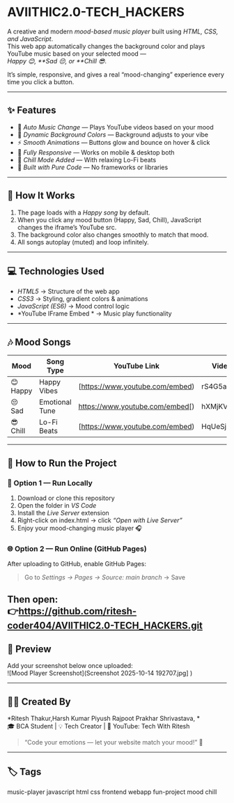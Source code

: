 # AVIITHIC2.0-TECH_HACKERS
A creative and modern *mood-based music player* built using *HTML, CSS, and JavaScript*.  
This web app automatically changes the background color and plays YouTube music based on your selected mood —  
*Happy 😊, **Sad 😔, or **Chill 😎*.  

It’s simple, responsive, and gives a real “mood-changing” experience every time you click a button.  

---

## ✨ Features  
- 🎵 *Auto Music Change* — Plays YouTube videos based on your mood  
- 🌈 *Dynamic Background Colors* — Background adjusts to your vibe  
- ⚡ *Smooth Animations* — Buttons glow and bounce on hover & click  
- 📱 *Fully Responsive* — Works on mobile & desktop both  
- 💫 *Chill Mode Added* — With relaxing Lo-Fi beats  
- 🧠 *Built with Pure Code* — No frameworks or libraries  

---

## 🧩 How It Works  
1. The page loads with a *Happy song* by default.  
2. When you click any mood button (Happy, Sad, Chill), JavaScript changes the iframe’s YouTube src.  
3. The background color also changes smoothly to match that mood.  
4. All songs autoplay (muted) and loop infinitely.  

---

## 💻 Technologies Used  
- *HTML5* → Structure of the web app  
- *CSS3* → Styling, gradient colors & animations  
- *JavaScript (ES6)* → Mood control logic  
- *YouTube IFrame Embed * → Music play functionality  

---

## 🎶 Mood Songs  

| Mood | Song Type | YouTube Link | Video ID |
|------|------------|--------------|-----------|
| 😊 Happy | Happy Vibes | [https://www.youtube.com/embed) |rS4G5az-MKA |
| 😔 Sad | Emotional Tune | https://www.youtube.com/embed[) | hXMjKVKO18g |
| 😎 Chill | Lo-Fi Beats | [https://www.youtube.com/embed) |HqUeSjsYLN |

---

## 🚀 How to Run the Project  

### 🧠 Option 1 — Run Locally  
1. Download or clone this repository  
2. Open the folder in *VS Code*  
3. Install the *Live Server* extension  
4. Right-click on index.html → click *“Open with Live Server”*  
5. Enjoy your mood-changing music player 🎧  

### 🌐 Option 2 — Run Online (GitHub Pages)  
After uploading to GitHub, enable GitHub Pages:  
> Go to *Settings → Pages → Source: main branch* → Save  

Then open:  
👉https://github.com/ritesh-coder404/AVIITHIC2.0-TECH_HACKERS.git
---

## 🎨 Preview  
Add your screenshot below once uploaded:  
![Mood Player Screenshot](Screenshot 2025-10-14 192707.jpg]
)

---

## 🧑‍💻 Created By  
*Ritesh Thakur,Harsh Kumar Piyush Rajpoot Prakhar Shrivastava, *  
🎓 BCA Student | 💡 Tech Creator | 📱 YouTube: Tech With Ritesh  

> “Code your emotions — let your website match your mood!” 🌈  

---

## 🏷 Tags  
music-player javascript html css frontend webapp fun-project mood chill 
